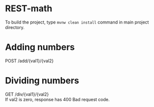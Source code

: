 # REST-math
To build the project, type ```mvnw clean install``` command in main project directory.  

# Adding numbers
POST /add/{val1}/{val2}  

# Dividing numbers
GET /div/{val1}/{val2}  
If val2 is zero, response has 400 Bad request code.

